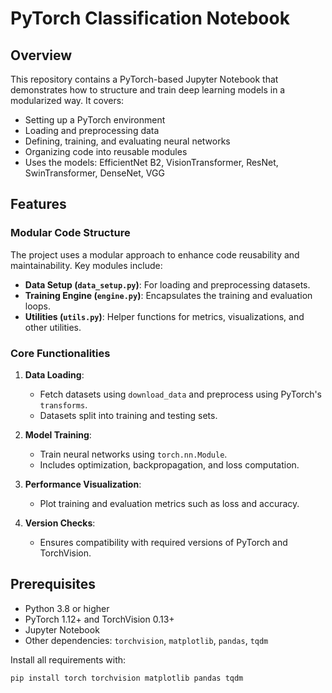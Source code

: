 # PyTorch Classification Notebook

## Overview

This repository contains a PyTorch-based Jupyter Notebook that demonstrates how to structure and train deep learning models in a modularized way. It covers:

- Setting up a PyTorch environment
- Loading and preprocessing data
- Defining, training, and evaluating neural networks
- Organizing code into reusable modules
- Uses the models: EfficientNet B2, VisionTransformer, ResNet, SwinTransformer, DenseNet, VGG
## Features

### Modular Code Structure
The project uses a modular approach to enhance code reusability and maintainability. Key modules include:

- **Data Setup (`data_setup.py`)**: For loading and preprocessing datasets.
- **Training Engine (`engine.py`)**: Encapsulates the training and evaluation loops.
- **Utilities (`utils.py`)**: Helper functions for metrics, visualizations, and other utilities.

### Core Functionalities
1. **Data Loading**:
   - Fetch datasets using `download_data` and preprocess using PyTorch's `transforms`.
   - Datasets split into training and testing sets.

2. **Model Training**:
   - Train neural networks using `torch.nn.Module`.
   - Includes optimization, backpropagation, and loss computation.

3. **Performance Visualization**:
   - Plot training and evaluation metrics such as loss and accuracy.

4. **Version Checks**:
   - Ensures compatibility with required versions of PyTorch and TorchVision.

## Prerequisites

- Python 3.8 or higher
- PyTorch 1.12+ and TorchVision 0.13+
- Jupyter Notebook
- Other dependencies: `torchvision`, `matplotlib`, `pandas`, `tqdm`

Install all requirements with:

```bash
pip install torch torchvision matplotlib pandas tqdm
